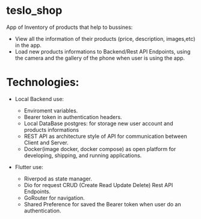 # teslo_shop

App of Inventory of products that help to bussines: 

- View all the information of their products (price, description, images,etc) in the app. 
- Load new products informations to Backend/Rest API Endpoints, using the camera and the gallery of the phone when user is using the app.

# Technologies: 

- Local Backend use:
    - Enviroment variables. 
    - Bearer token in authentication headers. 
    - Local DataBase postgres: for storage new user account and products informations
    - REST API as architecture style of API for communication between Client and Server.
    - Docker(image docker, docker compose) as open platform for developing, shipping, and running applications.

- Flutter use:
    - Riverpod as state manager.
    - Dio for request CRUD (Create Read Update Delete) Rest API Endpoints.  
    - GoRouter for navigation.
    - Shared Preference for saved the Bearer token when user do an authentication. 
    
